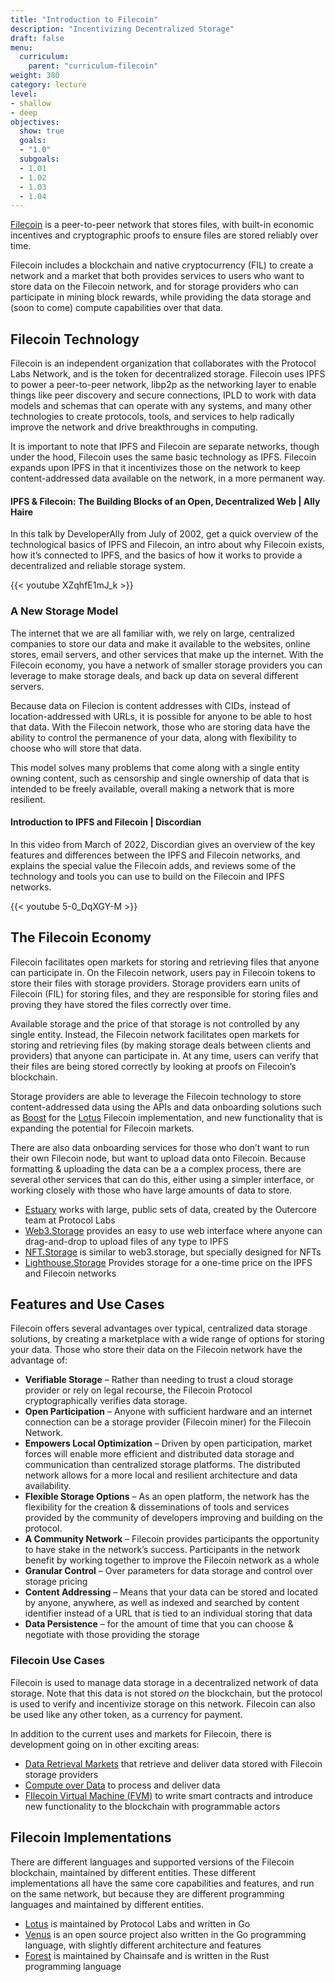 ```yaml
---
title: "Introduction to Filecoin"
description: "Incentivizing Decentralized Storage"
draft: false
menu:
  curriculum:
    parent: "curriculum-filecoin"
weight: 380
category: lecture
level:
- shallow
- deep
objectives:
  show: true
  goals:
  - "1.0"
  subgoals:
  - 1.01
  - 1.02
  - 1.03
  - 1.04
---
```


[Filecoin](https://docs.filecoin.io/) is a peer-to-peer network that stores files, with built-in economic incentives and cryptographic proofs to ensure files are stored reliably over time.

Filecoin includes a blockchain and native cryptocurrency (FIL) to create a network and a market that both provides services to users who want to store data on the Filecoin network, and for storage providers who can participate in mining block rewards, while providing the data storage and (soon to come) compute capabilities over that data.

## Filecoin Technology

Filecoin is an independent organization that collaborates with the Protocol Labs Network, and is the token for decentralized storage. Filecoin uses IPFS to power a peer-to-peer network, libp2p as the networking layer to enable things like peer discovery and secure connections, IPLD to work with data models and schemas that can operate with any systems, and many other technologies to create protocols, tools, and services to help radically improve the network and drive breakthroughs in computing.

It is important to note that IPFS and Filecoin are separate networks, though under the hood, Filecoin uses the same basic technology as IPFS. Filecoin expands upon IPFS in that it incentivizes those on the network to keep content-addressed data available on the network, in a more permanent way.


#### IPFS & Filecoin: The Building Blocks of an Open, Decentralized Web | Ally Haire

In this talk by DeveloperAlly from July of 2002, get a quick overview of the technological basics of IPFS and Filecoin, an intro about why Filecoin exists, how it’s connected to IPFS, and the basics of how it works to provide a decentralized and reliable storage system.

{{< youtube XZqhfE1mJ_k >}}

### A New Storage Model

The internet that we are all familiar with, we rely on large, centralized companies to store our data and make it available to the websites, online stores, email servers, and other services that make up the internet. With the Filecoin economy, you have a network of smaller storage providers you can leverage to make storage deals, and back up data on several different servers.

Because data on Filecion is content addresses with CIDs, instead of location-addressed with URLs, it is possible for anyone to be able to host that data. With the Filecoin network, those who are storing data have the ability to control the permanence of your data, along with flexibility to choose who will store that data.

This model solves many problems that come along with a single entity owning content, such as censorship and single ownership of data that is intended to be freely available, overall making a network that is more resilient.


#### Introduction to IPFS and Filecoin | Discordian

In this video from March of 2022, Discordian gives an overview of the key features and differences between the IPFS and Filecoin networks, and explains the special value the Filecoin adds, and reviews some of the technology and tools you can use to build on the Filecoin and IPFS networks.

{{< youtube 5-0_DqXGY-M >}}

## The Filecoin Economy

Filecoin facilitates open markets for storing and retrieving files that anyone can participate in. On the Filecoin network, users pay in Filecoin tokens to store their files with storage providers. Storage providers earn units of Filecoin (FIL) for storing files, and they are responsible for storing files and proving they have stored the files correctly over time.

Available storage and the price of that storage is not controlled by any single entity. Instead, the Filecoin network facilitates open markets for storing and retrieving files (by making storage deals between clients and providers) that anyone can participate in. At any time, users can verify that their files are being stored correctly by looking at proofs on Filecoin’s blockchain.

Storage providers are able to leverage the Filecoin technology to store content-addressed data using the APIs and data onboarding solutions such as [Boost](https://boost.filecoin.io/) for the [Lotus](https://lotus.filecoin.io/) Filecoin implementation, and new functionality that is expanding the potential for Filecoin markets.

There are also data onboarding services for those who don’t want to run their own Filecoin node, but want to upload data onto Filecoin. Because formatting & uploading the data can be a a complex process, there are several other services that can do this, either using a simpler interface, or working closely with those who have large amounts of data to store.

* [Estuary](https://estuary.tech/) works with large, public sets of data, created by the Outercore team at Protocol Labs
* [Web3.Storage](https://web3.storage/) provides an easy to use web interface where anyone can drag-and-drop to upload files of any type to IPFS
* [NFT.Storage](https://nft.storage/) is similar to web3.storage, but specially designed for NFTs
* [Lighthouse.Storage](https://www.lighthouse.storage/) Provides storage for a one-time price on the IPFS and Filecoin networks

## Features and Use Cases

Filecoin offers several advantages over typical, centralized data storage solutions, by creating a marketplace with a wide range of options for storing your data. Those who store their data on the Filecoin network have the advantage of:

* **Verifiable Storage** – Rather than needing to trust a cloud storage provider or rely on legal recourse, the Filecoin Protocol cryptographically verifies data storage.
* **Open Participation** – Anyone with sufficient hardware and an internet connection can be a storage provider (Filecoin miner) for the Filecoin Network.
* **Empowers Local Optimization** – Driven by open participation, market forces will enable more efficient and distributed data storage and communication than centralized storage platforms. The distributed network allows for a more local and resilient architecture and data availability.
* **Flexible Storage Options** – As an open platform, the network has the flexibility for the creation & disseminations of tools and services provided by the community of developers improving and building on the protocol.
* **A Community Network** – Filecoin provides participants the opportunity to have stake in the networkʼs success. Participants in the network benefit by working together to improve the Filecoin network as a whole
* **Granular Control** – Over parameters for data storage and control over storage pricing
* **Content Addressing** – Means that your data can be stored and located by anyone, anywhere, as well as indexed and searched by content identifier instead of a URL that is tied to an individual storing that data
* **Data Persistence** – for the amount of time that you can choose & negotiate with those providing the storage


### Filecoin Use Cases

Filecoin is used to manage data storage in a decentralized network of data storage. Note that this data is not stored _on_ the blockchain, but the protocol is used to verify and incentivize storage on this network. Filecoin can also be used like any other token, as a currency for payment.

In addition to the current uses and markets for Filecoin, there is development going on in other exciting areas:
* [Data Retrieval Markets](https://retrieval.market/) that retrieve and deliver data stored with Filecoin storage providers
* [Compute over Data](https://www.cod.cloud/) to process and deliver data
* [FIlecoin Virtual Machine (FVM)](https://fvm.filecoin.io/) to write smart contracts and introduce new functionality to the blockchain with programmable actors


## Filecoin Implementations

There are different languages and supported versions of the Filecoin blockchain, maintained by different entities. These different implementations all have the same core capabilities and features, and run on the same network, but because they are different programming languages and maintained by different entities.
* [Lotus](https://lotus.filecoin.io/) is maintained by Protocol Labs and written in Go
* [Venus](https://github.com/filecoin-project/venus) is an open source project also written in the Go programming language, with slightly different architecture and features
* [Forest](https://github.com/ChainSafe/forest) is maintained by Chainsafe and is written in the Rust programming language
